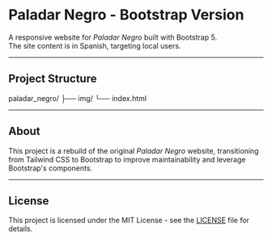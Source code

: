 # Paladar Negro - Bootstrap Version

A responsive website for _Paladar Negro_ built with Bootstrap 5.  
The site content is in Spanish, targeting local users.

---

## Project Structure

paladar_negro/
├── img/
└── index.html

---

## About

This project is a rebuild of the original _Paladar Negro_ website, transitioning from Tailwind CSS to Bootstrap to improve maintainability and leverage Bootstrap's components.

---

## License

This project is licensed under the MIT License - see the [LICENSE](LICENSE) file for details.
